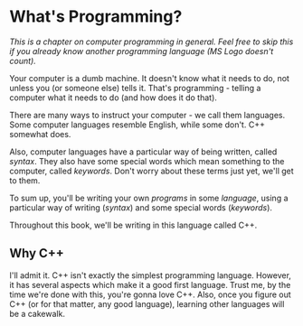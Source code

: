 # What's Programming?

*This is a chapter on computer programming in general. Feel free to skip this if you already know another programming language (MS Logo doesn't count).*

  Your computer is a dumb machine. It doesn't know what it needs to do, not unless you (or someone else) tells it. That's programming - telling a computer what it needs to do (and how does it do that).

There are many ways to instruct your computer - we call them languages. Some computer languages resemble English, while some don't. C++ somewhat does.

Also, computer languages have a particular way of being written, called *syntax*. They also have some special words which mean something to the computer, called *keywords*. Don't worry about these terms just yet, we'll get to them.

To sum up, you'll be writing your own *programs* in some *language*, using a particular way of writing (*syntax*) and some special words (*keywords*).

Throughout this book, we'll be writing in this language called C++.

## Why C++
  I'll admit it. C++ isn't exactly the simplest programming language. However, it has several aspects which make it a good first language. Trust me, by the time we're done with this, you're gonna love C++. Also, once you figure out C++ (or for that matter, any good language), learning other languages will be a cakewalk.